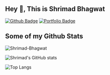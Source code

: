 ## Hey 👋, This is Shrimad Bhagwat

[![Github Badge](https://img.shields.io/badge/Shrimad-Bhagwat-grey?style=flat&logo=github&logoColor=white&link=https://github.com/Shrimad-Bhagwat/)](https://www.github.com/Shrimad-Bhagwat/) [![Portfolio Badge](https://img.shields.io/badge/portfolio-web-blue?style=flat&link=https://shrimad-bhagwat.github.io/Portfolio//)](https://shrimad-bhagwat.github.io/Portfolio//) 


## Some of my Github Stats
<p align=left> <img src=https://komarev.com/ghpvc/?username=Shrimad-Bhagwat alt=Shrimad-Bhagwat /> </p>

![Shrimad's GitHub stats](https://github-readme-stats.vercel.app/api?username=Shrimad-Bhagwat&theme=dark&show_icons=true&border_radius=10)


![Top Langs](https://github-readme-stats.vercel.app/api/top-langs/?username=Shrimad-Bhagwat&theme=dark&layout=compact&border_radius=10)


